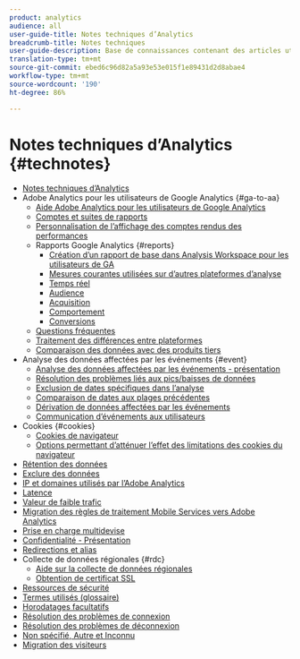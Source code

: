 ```yaml
---
product: analytics
audience: all
user-guide-title: Notes techniques d’Analytics
breadcrumb-title: Notes techniques
user-guide-description: Base de connaissances contenant des articles utiles qui ne se rapportent pas à un outil ou à un composant d’analyse spécifique.
translation-type: tm+mt
source-git-commit: ebed6c96d82a5a93e53e015f1e89431d2d8abae4
workflow-type: tm+mt
source-wordcount: '190'
ht-degree: 86%

---
```



# Notes techniques d’Analytics {#technotes}

+ [Notes techniques d’Analytics](home.md)
+ Adobe Analytics pour les utilisateurs de Google Analytics {#ga-to-aa}
   + [Aide Adobe Analytics pour les utilisateurs de Google Analytics](ga-to-aa/home.md)
   + [Comptes et suites de rapports](ga-to-aa/accounts.md)
   + [Personnalisation de l’affichage des comptes rendus des performances](ga-to-aa/customization.md)
   + Rapports Google Analytics {#reports}
      + [Création d’un rapport de base dans Analysis Workspace pour les utilisateurs de GA](ga-to-aa/reports/create-report.md)
      + [Mesures courantes utilisées sur d’autres plateformes d’analyse](ga-to-aa/reports/common-metrics.md)
      + [Temps réel](ga-to-aa/reports/realtime-reports.md)
      + [Audience](ga-to-aa/reports/audience-reports.md)
      + [Acquisition](ga-to-aa/reports/acquisition-reports.md)
      + [Comportement](ga-to-aa/reports/behavior-reports.md)
      + [Conversions](ga-to-aa/reports/conversions-reports.md)
   + [Questions fréquentes](ga-to-aa/faq.md)
   + [Traitement des différences entre plateformes](ga-to-aa/processing-differences.md)
   + [Comparaison des données avec des produits tiers](ga-to-aa/compare-data.md)
+ Analyse des données affectées par les événements {#event}
   + [Analyse des données affectées par les événements - présentation ](event/overview.md)
   + [Résolution des problèmes liés aux pics/baisses de données](event/spikes-drops.md)
   + [Exclusion de dates spécifiques dans l’analyse](event/segments.md)
   + [Comparaison de dates aux plages précédentes](event/compare-dates.md)
   + [Dérivation de données affectées par les événements](event/calcmetrics.md)
   + [Communication d’événements aux utilisateurs](event/communicate.md)
+ Cookies {#cookies}
   + [Cookies de navigateur](cookies/cookies.md)
   + [Options permettant d’atténuer l’effet des limitations des cookies du navigateur](cookies/cookieless.md)
+ [Rétention des données](data-retention.md)
+ [Exclure des données](exclude-data.md)
+ [IP et domaines utilisés par l’Adobe Analytics](ip-addresses.md)
+ [Latence](latency.md)
+ [Valeur de faible trafic](low-traffic.md)
+ [Migration des règles de traitement Mobile Services vers Adobe Analytics](migrate-mobile.md)
+ [Prise en charge multidevise](multicurrency.md)
+ [Confidentialité - Présentation](privacy-overview.md)
+ [Redirections et alias](redirects.md)
+ Collecte de données régionales {#rdc}
   + [Aide sur la collecte de données régionales](rdc/regional-data-collection.md)
   + [Obtention de certificat SSL](rdc/ssl-cert-licensing.md)
+ [Ressources de sécurité](security.md)
+ [Termes utilisés (glossaire)](terms.md)
+ [Horodatages facultatifs](timestamps-optional.md)
+ [Résolution des problèmes de connexion](troubleshoot-login.md)
+ [Résolution des problèmes de déconnexion](troubleshoot-sessions.md)
+ [Non spécifié, Autre et Inconnu](unspecified.md)
+ [Migration des visiteurs](visitor-migration.md)
